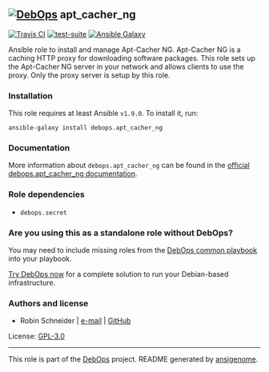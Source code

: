 ## [![DebOps](https://debops.org/images/debops-small.png)](https://debops.org) apt_cacher_ng

<!-- This file was generated by Ansigenome. Do not edit this file directly but
     instead have a look at the files in the ./meta/ directory. -->

[![Travis CI](https://img.shields.io/travis/debops/ansible-apt_cacher_ng.svg?style=flat)](https://travis-ci.org/debops/ansible-apt_cacher_ng)
[![test-suite](https://img.shields.io/badge/test--suite-ansible--apt__cacher__ng-blue.svg?style=flat)](https://github.com/debops/test-suite/tree/master/ansible-apt_cacher_ng/)
[![Ansible Galaxy](https://img.shields.io/badge/galaxy-debops.apt_cacher_ng-660198.svg?style=flat)](https://galaxy.ansible.com/debops/apt_cacher_ng)


Ansible role to install and manage Apt-Cacher NG.
Apt-Cacher NG is a caching HTTP proxy for downloading software packages.  This
role sets up the Apt-Cacher NG server in your network and allows clients to use
the proxy.  Only the proxy server is setup by this role.

### Installation

This role requires at least Ansible `v1.9.0`. To install it, run:

```Shell
ansible-galaxy install debops.apt_cacher_ng
```

### Documentation

More information about `debops.apt_cacher_ng` can be found in the
[official debops.apt_cacher_ng documentation](https://docs.debops.org/en/latest/ansible/roles/ansible-apt_cacher_ng/docs/).


### Role dependencies

- `debops.secret`

### Are you using this as a standalone role without DebOps?

You may need to include missing roles from the [DebOps common
playbook](https://github.com/debops/debops-playbooks/blob/master/playbooks/common.yml)
into your playbook.

[Try DebOps now](https://debops.org/) for a complete solution to run your Debian-based infrastructure.





### Authors and license

- Robin Schneider | [e-mail](mailto:ypid@riseup.net) | [GitHub](https://github.com/ypid)

License: [GPL-3.0](https://tldrlegal.com/license/gnu-general-public-license-v3-%28gpl-3%29)

***

This role is part of the [DebOps](https://debops.org/) project. README generated by [ansigenome](https://github.com/nickjj/ansigenome/).

